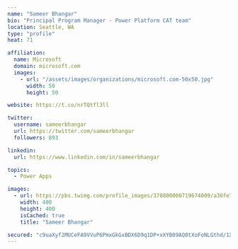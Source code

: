 ```yaml
---
name: "Sameer Bhangar"
bio: "Principal Program Manager - Power Platform CAT team"
location: Seattle, WA
type: "profile"
heat: 71

affiliation:
  name: Microsoft
  domain: microsoft.com
  images:
    - url: "/assets/images/organizations/microsoft.com-50x50.jpg"
      width: 50
      height: 50

website: https://t.co/nrTQtfl3ll

twitter:
  username: sameerbhangar
  url: https://twitter.com/sameerbhangar
  followers: 893

linkedin:
  url: https://www.linkedin.com/in/sameerbhangar

topics:
  - Power Apps

images:
  - url: https://pbs.twimg.com/profile_images/378800000719674009/a36fe7ddfab1778b76e5793772e43798_400x400.jpeg
    width: 400
    height: 400
    isCached: true
    title: "Sameer Bhangar"

secured: "c9uaXyf2MUCeFA9VVuP6PmxGkGxBDX6D9q1DP+xXYB09AQ0tXoFoNLGthd/1X4wwoE5bkeHC1MFtDRlQjG/CpYTxvSMeezvlN1uWzf43kf9YYhoqV5hfUIjTAQ92MZ7dHFcuhORARFEGlZX5rtaCpRQLQTEvQJq8bVbEjoFpylf7ZuxczCjvEMC8sRM4MAxciX+Km9y3yS5g4YiHpECuCRsiIH/0qzUA2TFtU49l6vVaXwF/bjo2uexQZUcWG0HGNcj372Acvh4K4HN5K9+hSjEVbVErwqRaQTyo1mZYTJd29G5uZ8zjDfJhIDF5KMy2rLtffgnaSYh5VIIgvxxjp4qAL2KSfR+YMT2q6Lnbg6mQwoEe8p/WcVrKdOWtLMUhNFti6vjFFqItUXPM4m17rw==;UNnSitpBvoP6efEvPeGZeQ=="
---
```



